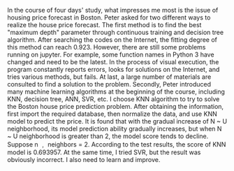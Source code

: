 In the course of four days' study, what impresses me most is the issue of housing price forecast in Boston. Peter asked for two different ways to realize the house price forecast. The first method is to find the best "maximum depth" parameter through continuous training and decision tree algorithm. After searching the codes on the Internet, the fitting degree of this method can reach 0.923. However, there are still some problems running on jupyter. For example, some function names in Python 3 have changed and need to be the latest. In the process of visual execution, the program constantly reports errors, looks for solutions on the Internet, and tries various methods, but fails. At last, a large number of materials are consulted to find a solution to the problem.
Secondly, Peter introduced many machine learning algorithms at the beginning of the course, including KNN, decision tree, ANN, SVR, etc. I choose KNN algorithm to try to solve the Boston house price prediction problem. After obtaining the information, first import the required database, then normalize the data, and use KNN model to predict the price. It is found that with the gradual increase of N ~ U neighborhood, its model prediction ability gradually increases, but when N ~ U neighborhood is greater than 2, the model score tends to decline. Suppose n ﹐ neighbors = 2. According to the test results, the score of KNN model is 0.693957. At the same time, I tried SVR, but the result was obviously incorrect. I also need to learn and improve.
